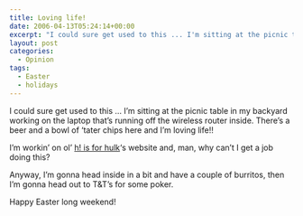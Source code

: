 ```yaml
---
title: Loving life!
date: 2006-04-13T05:24:14+00:00
excerpt: "I could sure get used to this ... I'm sitting at the picnic table in my backyard working on the laptop that's running"
layout: post
categories:
  - Opinion
tags:
  - Easter
  - holidays
---
```

I could sure get used to this &#8230; I&#8217;m sitting at the picnic table in my backyard working on the laptop that&#8217;s running off the wireless router inside. There&#8217;s a beer and a bowl of &#8216;tater chips here and I&#8217;m loving life!!

I&#8217;m workin&#8217; on ol&#8217; [h! is for hulk](http://ppfhouse.com/art/century/)&#8216;s website and, man, why can&#8217;t I get a job doing this?

Anyway, I&#8217;m gonna head inside in a bit and have a couple of burritos, then I&#8217;m gonna head out to T&T&#8217;s for some poker.

Happy Easter long weekend!